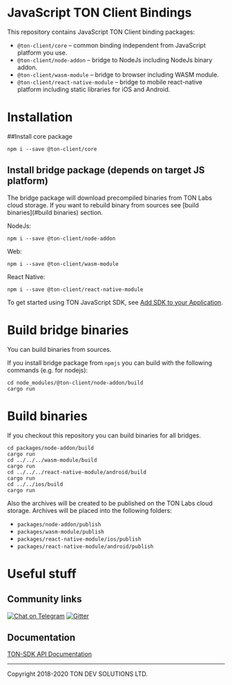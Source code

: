 # JavaScript TON Client Bindings

This repository contains JavaScript TON Client binding packages:
- `@ton-client/core` – common binding independent from JavaScript platform you use.
- `@ton-client/node-addon` – bridge to NodeJs including NodeJs binary addon.
- `@ton-client/wasm-module` – bridge to browser including WASM module. 
- `@ton-client/react-native-module` – bridge to mobile react-native platform including 
static libraries for iOS and Android.
 
# Installation

##Install core package

```shell script
npm i --save @ton-client/core
```

## Install bridge package (depends on target JS platform)

The bridge package will download precompiled binaries from TON Labs cloud storage.
If you want to rebuild binary from sources see [build binaries](#build binaries) section. 

NodeJs:
```shell script
npm i --save @ton-client/node-addon
```

Web:
```shell script
npm i --save @ton-client/wasm-module
```

React Native:
```shell script
npm i --save @ton-client/react-native-module
```

To get started using TON JavaScript SDK, see [Add SDK to your Application](https://docs.ton.dev/86757ecb2/p/61b5eb-nodejs).

# Build bridge binaries

You can build binaries from sources.

If you install bridge package from `npmjs` you can build with the following commands (e.g. for nodejs):
```shell script
cd node_modules/@ton-client/node-addon/build
cargo run
```

# Build binaries

If you checkout this repository you can build binaries for all bridges.

```shell script
cd packages/node-addon/build
cargo run
cd ../../../wasm-module/build
cargo run
cd ../../../react-native-module/android/build
cargo run
cd ../../ios/build
cargo run
```

Also the archives will be created to be published on the TON Labs cloud storage. Archives will be placed into the following folders:
- `packages/node-addon/publish`
- `packages/wasm-module/publish` 
- `packages/react-native-module/ios/publish` 
- `packages/react-native-module/android/publish` 

# Useful stuff 

## Community links

[![Chat on Telegram](https://img.shields.io/badge/chat-on%20telegram-9cf.svg)](https://t.me/ton_sdk) 
[![Gitter](https://badges.gitter.im/ton-sdk/community.svg)](https://gitter.im/ton-sdk/community?utm_source=badge&utm_medium=badge&utm_campaign=pr-badge)

## Documentation
  
[TON-SDK API Documentation](https://github.com/tonlabs/TON-SDK/blob/master/docs/modules.md)

---
Copyright 2018-2020 TON DEV SOLUTIONS LTD.
